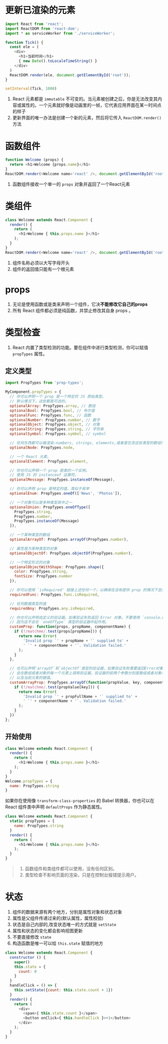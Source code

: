 # 更新已渲染的元素
```js
import React from 'react';
import ReactDOM from 'react-dom';
import * as serviceWorker from './serviceWorker';

function Tick() {
  const ele = (
    <div>
      <h1>当前时间</h1>
      { new Date().toLocaleTimeString() }
    </div>
  )
  ReactDOM.render(ele, document.getElementById('root'));
}

setInterval(Tick, 1000)
```
1. React 元素都是 `immutable` 不可变的。当元素被创建之后，你是无法改变其内容或属性的。一个元素就好像是动画里的一帧，它代表应用界面在某一时间点的样子
2. 更新界面的唯一办法是创建一个新的元素，然后将它传入 `ReactDOM.render()` 方法

# 函数组件
```js
function Welcome (props) {
  return <h1>Welcome {props.name}</h1>
}
ReactDOM.render(<Welcome name='react' />, document.getElementById('root'));
```
1. 函数组件接收一个单一的 `props` 对象并返回了一个React元素
# 类组件
```js
class Welcome extends React.Component {
  render() {
    return (
      <h1>Welcome { this.props.name }</h1>
    );
  }
}
ReactDOM.render(<Welcome name='react' />, document.getElementById('root'));
```
1. 组件名称必须以大写字母开头
2. 组件的返回值只能有一个根元素
# props
1. 无论是使用函数或是类来声明一个组件，它决**不能修改它自己的props**
2. 所有 React 组件都必须是纯函数，并禁止修改其自身 props 。
# 类型检查
1. React 内置了类型检测的功能。要在组件中进行类型检测，你可以赋值 `propTypes` 属性。
## 定义类型
```js
import PropTypes from 'prop-types';

MyComponent.propTypes = {
  // 你可以声明一个 prop 是一个特定的 JS 原始类型。 
  // 默认情况下，这些都是可选的。
  optionalArray: PropTypes.array, // 数组
  optionalBool: PropTypes.bool, // 布尔值
  optionalFunc: PropTypes.func, // 函数
  optionalNumber: PropTypes.number, // 数字
  optionalObject: PropTypes.object, // 对象
  optionalString: PropTypes.string, // 字符串
  optionalSymbol: PropTypes.symbol, // symbol

  // 任何东西都可以被渲染:numbers, strings, elements,或者是包含这些类型的数组(或者是片段)。
  optionalNode: PropTypes.node,

  // 一个 React 元素。
  optionalElement: PropTypes.element,

  // 你也可以声明一个 prop 是类的一个实例。 
  // 使用 JS 的 instanceof 运算符。
  optionalMessage: PropTypes.instanceOf(Message),

  // 你可以声明 prop 是特定的值，类似于枚举
  optionalEnum: PropTypes.oneOf(['News', 'Photos']),

  // 一个对象可以是多种类型其中之一
  optionalUnion: PropTypes.oneOfType([
    PropTypes.string,
    PropTypes.number,
    PropTypes.instanceOf(Message)
  ]),

  // 一个某种类型的数组
  optionalArrayOf: PropTypes.arrayOf(PropTypes.number),

  // 属性值为某种类型的对象
  optionalObjectOf: PropTypes.objectOf(PropTypes.number),

  // 一个特定形式的对象
  optionalObjectWithShape: PropTypes.shape({
    color: PropTypes.string,
    fontSize: PropTypes.number
  }),

  // 你可以使用 `isRequired' 链接上述任何一个，以确保在没有提供 prop 的情况下显示警告。
  requiredFunc: PropTypes.func.isRequired,

  // 任何数据类型的值
  requiredAny: PropTypes.any.isRequired,

  // 你也可以声明自定义的验证器。如果验证失败返回 Error 对象。不要使用 `console.warn` 或者 throw ，
  // 因为这不会在 `oneOfType` 类型的验证器中起作用。
  customProp: function(props, propName, componentName) {
    if (!/matchme/.test(props[propName])) {
      return new Error(
        'Invalid prop `' + propName + '` supplied to' +
        ' `' + componentName + '`. Validation failed.'
      );
    }
  },

  // 也可以声明`arrayOf`和`objectOf`类型的验证器，如果验证失败需要返回Error对象。
  // 会在数组或者对象的每一个元素上调用验证器。验证器的前两个参数分别是数组或者对象本身，
  // 以及当前元素的键值。
  customArrayProp: PropTypes.arrayOf(function(propValue, key, componentName, location, propFullName) {
    if (!/matchme/.test(propValue[key])) {
      return new Error(
        'Invalid prop `' + propFullName + '` supplied to' +
        ' `' + componentName + '`. Validation failed.'
      );
    }
  })
};
```
## 开始使用
```js
class Welcome extends React.Component {
  render() {
    return (
      <h1>Welcome { this.props.name }</h1>
    );
  }
}
Welcome.propTypes = {
  name: PropTypes.string
}
```
如果你在使用像 `transform-class-properties` 的 Babel 转换器，你也可以在 React 组件类中声明 `defaultProps` 作为静态属性。
```js
class Welcome extends React.Component {
  static propTypes = {
    name: PropTypes.string
  }
  render() {
    return (
      <h1>Welcome { this.props.name }</h1>
    );
  }
}
```
> 1. 函数组件和类组件都可以使用，没有任何区别。
> 2. 类型检查不影响页面的渲染，只是在控制台报错提示用户。
# 状态
1. 组件的数据来源有两个地方，分别是属性对象和状态对象
2. 属性是父组件传递过来的(默认属性，属性校验)
3. 状态是自己内部的,改变状态唯一的方式就是 `setState`
4. 属性和状态的变化都会影响视图更新
5. 不要直接修改 `state`
6. 构造函数是唯一可以给 `this.state` 赋值的地方

```js
class Welcome extends React.Component {
  constructor () {
    super()
    this.state = {
      count: 0
    }
  }
  handleClick = () => {
    this.setState({count: this.state.count + 1})
  }
  render() {
    return (
      <div>
        <span>{ this.state.count }</span>
        <button onClick={ this.handleClick }>+1</button>
      </div>
    );
  }
}
```
